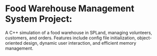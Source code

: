 # Food Warehouse Management System Project:

A C++ simulation of a food warehouse in SPLand, managing volunteers, customers, and orders. Features include config file initialization, object-oriented design, dynamic user interaction, and efficient memory management.
